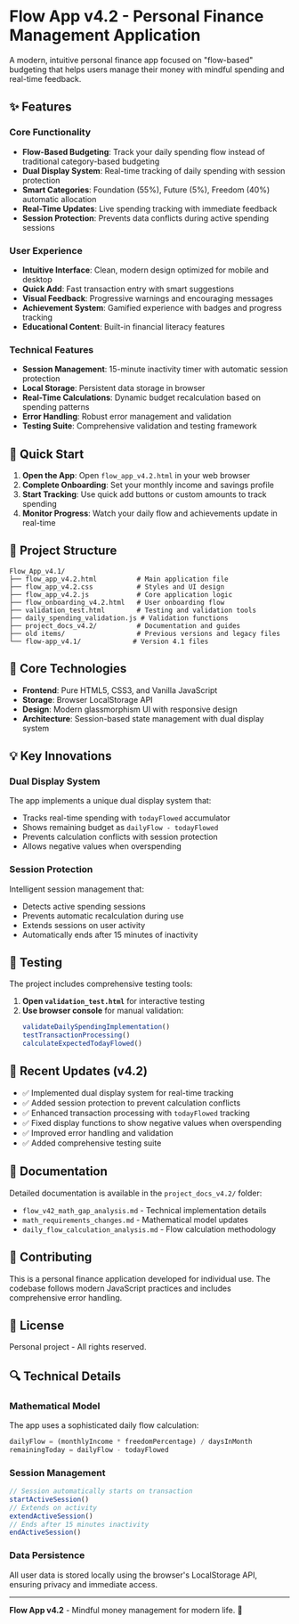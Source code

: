 # Flow App v4.2 - Personal Finance Management Application

A modern, intuitive personal finance app focused on "flow-based" budgeting that helps users manage their money with mindful spending and real-time feedback.

## ✨ Features

### Core Functionality
- **Flow-Based Budgeting**: Track your daily spending flow instead of traditional category-based budgeting
- **Dual Display System**: Real-time tracking of daily spending with session protection
- **Smart Categories**: Foundation (55%), Future (5%), Freedom (40%) automatic allocation
- **Real-Time Updates**: Live spending tracking with immediate feedback
- **Session Protection**: Prevents data conflicts during active spending sessions

### User Experience
- **Intuitive Interface**: Clean, modern design optimized for mobile and desktop
- **Quick Add**: Fast transaction entry with smart suggestions
- **Visual Feedback**: Progressive warnings and encouraging messages
- **Achievement System**: Gamified experience with badges and progress tracking
- **Educational Content**: Built-in financial literacy features

### Technical Features
- **Session Management**: 15-minute inactivity timer with automatic session protection
- **Local Storage**: Persistent data storage in browser
- **Real-Time Calculations**: Dynamic budget recalculation based on spending patterns
- **Error Handling**: Robust error management and validation
- **Testing Suite**: Comprehensive validation and testing framework

## 🚀 Quick Start

1. **Open the App**: Open `flow_app_v4.2.html` in your web browser
2. **Complete Onboarding**: Set your monthly income and savings profile
3. **Start Tracking**: Use quick add buttons or custom amounts to track spending
4. **Monitor Progress**: Watch your daily flow and achievements update in real-time

## 📁 Project Structure

```
Flow_App_v4.1/
├── flow_app_v4.2.html          # Main application file
├── flow_app_v4.2.css           # Styles and UI design
├── flow_app_v4.2.js            # Core application logic
├── flow_onboarding_v4.2.html   # User onboarding flow
├── validation_test.html        # Testing and validation tools
├── daily_spending_validation.js # Validation functions
├── project_docs_v4.2/          # Documentation and guides
├── old items/                  # Previous versions and legacy files
└── flow-app_v4.1/             # Version 4.1 files
```

## 🔧 Core Technologies

- **Frontend**: Pure HTML5, CSS3, and Vanilla JavaScript
- **Storage**: Browser LocalStorage API
- **Design**: Modern glassmorphism UI with responsive design
- **Architecture**: Session-based state management with dual display system

## 💡 Key Innovations

### Dual Display System
The app implements a unique dual display system that:
- Tracks real-time spending with `todayFlowed` accumulator
- Shows remaining budget as `dailyFlow - todayFlowed`
- Prevents calculation conflicts with session protection
- Allows negative values when overspending

### Session Protection
Intelligent session management that:
- Detects active spending sessions
- Prevents automatic recalculation during use
- Extends sessions on user activity
- Automatically ends after 15 minutes of inactivity

## 🧪 Testing

The project includes comprehensive testing tools:

1. **Open `validation_test.html`** for interactive testing
2. **Use browser console** for manual validation:
   ```javascript
   validateDailySpendingImplementation()
   testTransactionProcessing()
   calculateExpectedTodayFlowed()
   ```

## 🔄 Recent Updates (v4.2)

- ✅ Implemented dual display system for real-time tracking
- ✅ Added session protection to prevent calculation conflicts
- ✅ Enhanced transaction processing with `todayFlowed` tracking
- ✅ Fixed display functions to show negative values when overspending
- ✅ Improved error handling and validation
- ✅ Added comprehensive testing suite

## 📖 Documentation

Detailed documentation is available in the `project_docs_v4.2/` folder:
- `flow_v42_math_gap_analysis.md` - Technical implementation details
- `math_requirements_changes.md` - Mathematical model updates
- `daily_flow_calculation_analysis.md` - Flow calculation methodology

## 🤝 Contributing

This is a personal finance application developed for individual use. The codebase follows modern JavaScript practices and includes comprehensive error handling.

## 📝 License

Personal project - All rights reserved.

## 🔍 Technical Details

### Mathematical Model
The app uses a sophisticated daily flow calculation:
```javascript
dailyFlow = (monthlyIncome * freedomPercentage) / daysInMonth
remainingToday = dailyFlow - todayFlowed
```

### Session Management
```javascript
// Session automatically starts on transaction
startActiveSession()
// Extends on activity
extendActiveSession() 
// Ends after 15 minutes inactivity
endActiveSession()
```

### Data Persistence
All user data is stored locally using the browser's LocalStorage API, ensuring privacy and immediate access.

---

**Flow App v4.2** - Mindful money management for modern life. 💚
